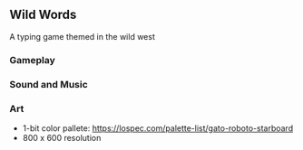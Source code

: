## Wild Words

A typing game themed in the wild west

### Gameplay

### Sound and Music


### Art
- 1-bit color pallete: https://lospec.com/palette-list/gato-roboto-starboard
- 800 x 600 resolution